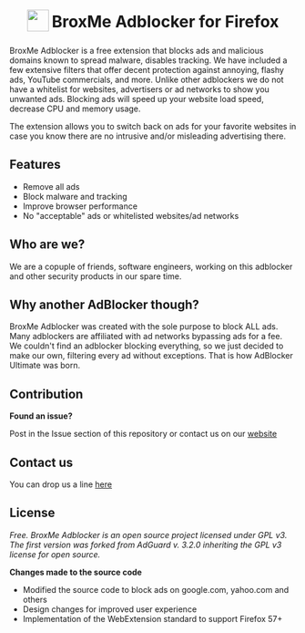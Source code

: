 <h1 align="center">
<sub>
<img src="https://github.com/broxme/broxme-adblocker-firefox/blob/master/icons/38.png" height="38" width="38">
</sub>
BroxMe Adblocker for Firefox
</h1>

BroxMe Adblocker is a free extension that blocks ads and malicious domains known to spread malware, disables tracking. We have included a few extensive filters that offer decent protection against annoying, flashy ads, YouTube commercials, and more. Unlike other adblockers we do not have a whitelist for websites, advertisers or ad networks to show you unwanted ads. Blocking ads will speed up your website load speed, decrease CPU and memory usage.

The extension allows you to switch back on ads for your favorite websites in case you know there are no intrusive and/or misleading advertising there.

## Features

* Remove all ads
* Block malware and tracking
* Improve browser performance
* No "acceptable" ads or whitelisted websites/ad networks

## Who are we?

We are a copuple of friends, software engineers, working on this adblocker and other security products in our spare time.

## Why another AdBlocker though?

BroxMe Adblocker was created with the sole purpose to block ALL ads. Many adblockers are affiliated with ad networks bypassing ads for a fee. We couldn't find an adblocker blocking everything, so we just decided to make our own, filtering every ad without exceptions. That is how AdBlocker Ultimate was born.

## Contribution

**Found an issue?**

Post in the Issue section of this repository or contact us on our [website](https://www.broxme.com/bug)


## Contact us

You can drop us a line [here](https://www.broxme.com/contact)

## License

*Free. BroxMe Adblocker is an open source project licensed under GPL v3. The first version was forked from AdGuard v. 3.2.0 inheriting the GPL v3 license for open source.*

**Changes made to the source code**
* Modified the source code to block ads on google.com, yahoo.com and others
* Design changes for improved user experience
* Implementation of the WebExtension standard to support Firefox 57+

